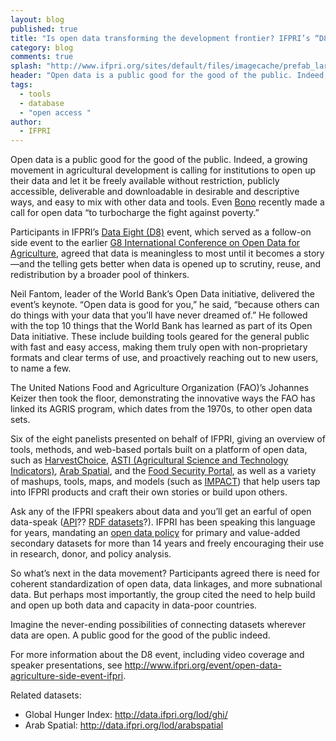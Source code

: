 ```yaml
---
layout: blog
published: true
title: "Is open data transforming the development frontier? IFPRI’s “D8” participants think so."
category: blog
comments: true
splash: "http://www.ifpri.org/sites/default/files/imagecache/prefab_large/Harvest-Choice-screenshot2.jpg"
header: "Open data is a public good for the good of the public. Indeed, a growing movement in agricultural development is calling for institutions to open up their data and let it be freely available without restriction, publicly accessible, deliverable and downloadable in desirable and descriptive ways, and easy to mix with other data and tools."
tags: 
  - tools
  - database
  - "open access "
author: 
  - IFPRI
---
```


Open data is a public good for the good of the public. Indeed, a growing movement in agricultural development is calling for institutions to open up their data and let it be freely available without restriction, publicly accessible, deliverable and downloadable in desirable and descriptive ways, and easy to mix with other data and tools. Even [Bono](http://blogs.worldbank.org/opendata/bono-and-data-beyond-2015-how-can-the-bank-measure-up) recently made a call for open data “to turbocharge the fight against poverty.”

Participants in IFPRI’s [Data Eight (D8)](http://www.ifpri.org/event/open-data-agriculture-side-event-ifpri) event, which served as a follow-on side event to the earlier [G8 International Conference on Open Data for Agriculture](https://sites.google.com/site/g8opendataconference/home), agreed that data is meaningless to most until it becomes a story—and the telling gets better when data is opened up to scrutiny, reuse, and redistribution by a broader pool of thinkers.

Neil Fantom, leader of the World Bank’s Open Data initiative, delivered the event’s keynote. “Open data is good for you,” he said, “because others can do things with your data that you’ll have never dreamed of.” He followed with the top 10 things that the World Bank has learned as part of its Open Data initiative. These include building tools geared for the general public with fast and easy access, making them truly open with non-proprietary formats and clear terms of use, and proactively reaching out to new users, to name a few.

The United Nations Food and Agriculture Organization (FAO)’s Johannes Keizer then took the floor, demonstrating the innovative ways the FAO has linked its AGRIS program, which dates from the 1970s, to other open data sets.

Six of the eight panelists presented on behalf of IFPRI, giving an overview of tools, methods, and web-based portals built on a platform of open data, such as [HarvestChoice](http://harvestchoice.org/), [ASTI (Agricultural Science and Technology Indicators)](http://www.asti.cgiar.org/), [Arab Spatial](http://www.arabspatial.org/), and the [Food Security Portal](http://www.foodsecurityportal.org/), as well as a variety of mashups, tools, maps, and models (such as [IMPACT](http://www.ifpri.org/book-751/ourwork/program/impact-model)) that help users tap into IFPRI products and craft their own stories or build upon others.

Ask any of the IFPRI speakers about data and you’ll get an earful of open data-speak ([API](http://en.wikipedia.org/wiki/Application_programming_interface)?? [RDF datasets](http://www.rdfabout.com/quickintro.xpd)?). IFPRI has been speaking this language for years, mandating an [open data policy](http://dvn.iq.harvard.edu/dvn/dv/IFPRI) for primary and value-added secondary datasets for more than 14 years and freely encouraging their use in research, donor, and policy analysis.

So what’s next in the data movement? Participants agreed there is need for coherent standardization of open data, data linkages, and more subnational data. But perhaps most importantly, the group cited the need to help build and open up both data and capacity in data-poor countries.

Imagine the never-ending possibilities of connecting datasets wherever data are open. A public good for the good of the public indeed.

For more information about the D8 event, including video coverage and speaker presentations, see http://www.ifpri.org/event/open-data-agriculture-side-event-ifpri.

Related datasets:
* Global Hunger Index: http://data.ifpri.org/lod/ghi/
* Arab Spatial: http://data.ifpri.org/lod/arabspatial
